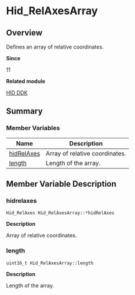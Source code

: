 # Hid_RelAxesArray


## Overview

Defines an array of relative coordinates.

**Since**

11

**Related module**

[HID DDK](_hid_ddk.md)


## Summary


### Member Variables

| Name| Description| 
| -------- | -------- |
| [hidRelAxes](#hidrelaxes) | Array of relative coordinates.| 
| [length](#length) | Length of the array.| 


## Member Variable Description


### hidrelaxes


```
Hid_RelAxes Hid_RelAxesArray::*hidRelAxes
```

**Description**

Array of relative coordinates.


### length


```
uint16_t Hid_RelAxesArray::length
```

**Description**

Length of the array.
